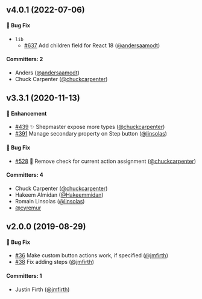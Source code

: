 
## v4.0.1 (2022-07-06)

#### :bug: Bug Fix
* `lib`
  * [#637](https://github.com/shipshapecode/react-shepherd/pull/637) Add children field for React 18 ([@andersaamodt](https://github.com/andersaamodt))

#### Committers: 2
- Anders ([@andersaamodt](https://github.com/andersaamodt))
- Chuck Carpenter ([@chuckcarpenter](https://github.com/chuckcarpenter))


## v3.3.1 (2020-11-13)

#### :rocket: Enhancement
* [#439](https://github.com/shipshapecode/react-shepherd/pull/439) ✨ Shepmaster expose more types ([@chuckcarpenter](https://github.com/chuckcarpenter))
* [#391](https://github.com/shipshapecode/react-shepherd/pull/391) Manage secondary property on Step button ([@linsolas](https://github.com/linsolas))

#### :bug: Bug Fix
* [#528](https://github.com/shipshapecode/react-shepherd/pull/528) 🐛 Remove check for current action assignment ([@chuckcarpenter](https://github.com/chuckcarpenter))

#### Committers: 4
- Chuck Carpenter ([@chuckcarpenter](https://github.com/chuckcarpenter))
- Hakeem Almidan ([@Hakeemmidan](https://github.com/Hakeemmidan))
- Romain Linsolas ([@linsolas](https://github.com/linsolas))
- [@cyremur](https://github.com/cyremur)


## v2.0.0 (2019-08-29)

#### :bug: Bug Fix
* [#36](https://github.com/shipshapecode/react-shepherd/pull/36) Make custom button actions work, if specified ([@jmfirth](https://github.com/jmfirth))
* [#38](https://github.com/shipshapecode/react-shepherd/pull/38) Fix adding steps ([@jmfirth](https://github.com/jmfirth))

#### Committers: 1
- Justin Firth ([@jmfirth](https://github.com/jmfirth))

